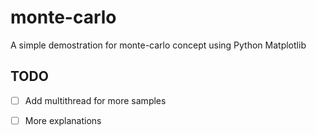 # monte-carlo
A simple demostration for monte-carlo concept using Python Matplotlib

## TODO
- [ ] Add multithread for more samples


- [ ] More explanations

